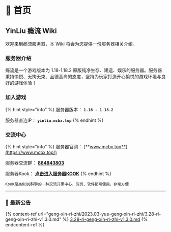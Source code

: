# 📃 首页

## YinLiu 瘾流 Wiki

欢迎来到瘾流服务器，本 Wiki 将会为您提供一份服务器相关介绍。

### 服务器介绍

瘾流是一个游戏版本为 1.18-1.18.2 原版纯净生存、建造、娱乐的服务器。服务器秉持愉悦、无拘无束、品德高尚的态度，坚持为玩家打造开心愉悦的游戏环境与良好的游戏体验！

### 加入游戏

{% hint style="info" %}
服务器版本： **`1.18 - 1.18.2`**&#x20;

服务器直连IP： **`yinliu.mcbx.top`**
{% endhint %}

### 交流中心

{% hint style="info" %}
服务器官网： [**www.mcbx.top**](https://www.mcbx.top/)

服务器交流群： [**864843803**](https://jq.qq.com/?\_wv=1027\&k=mET5fRbs)

服务器Kook： [**点击进入服务器KOOK**](https://kook.top/W8u99D)
{% endhint %}

`KooK是类似QQ群聊的一种交流开黑中心，网页、软件都可使用，非常方便`

***

### 📔 最新公告

{% content-ref url="geng-xin-ri-zhi/2023.03-yue-geng-xin-ri-zhi/3.28-ri-geng-xin-ri-zhi-v1.3.0.md" %}
[3.28-ri-geng-xin-ri-zhi-v1.3.0.md](geng-xin-ri-zhi/2023.03-yue-geng-xin-ri-zhi/3.28-ri-geng-xin-ri-zhi-v1.3.0.md)
{% endcontent-ref %}
